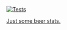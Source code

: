 [![Tests](https://github.com/jsyrovy/untappd/actions/workflows/tests.yml/badge.svg)](https://github.com/jsyrovy/untappd/actions/workflows/tests.yml)

[Just some beer stats.](https://jsyrovy.github.io/untappd/)
